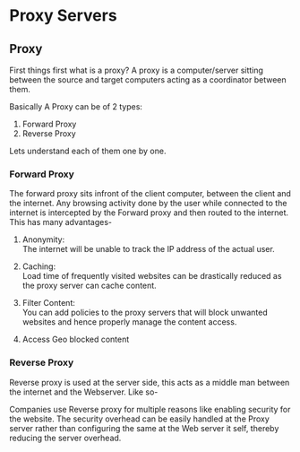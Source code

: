 <!DOCTYPE html>
<html>

<head>
  <meta charset="utf-8">
  <meta name="viewport" content="width=device-width, initial-scale=1.0">
  <title>WhatisProxyServer</title>
  <link rel="stylesheet" href="https://stackedit.io/style.css" />
</head>

<body class="stackedit">
  <div class="stackedit__html"><h1 id="proxy-servers">Proxy Servers</h1>
<h2 id="proxy">Proxy</h2>
<p>First things first what is a proxy? A proxy is a computer/server sitting between the source and target computers acting as a coordinator between them.</p>
<p>Basically A Proxy can be of 2 types:</p>
<ol>
<li>Forward Proxy</li>
<li>Reverse Proxy</li>
</ol>
<p>Lets understand each of them one by one.</p>
<h3 id="forward-proxy">Forward Proxy</h3>
<p>The forward proxy sits infront of the client computer, between the client and the internet. Any browsing activity done by the user while connected to the internet is intercepted by the Forward proxy and then routed to the internet.<br>
This has many advantages-</p>
<ol>
<li>
<p>Anonymity:<br>
The internet will be unable to track the IP address of the actual user.</p>
</li>
<li>
<p>Caching:<br>
Load time of frequently visited websites can be drastically reduced as the proxy server can cache content.</p>
</li>
<li>
<p>Filter Content:<br>
You can add policies to the proxy servers that will block unwanted websites and hence properly manage the content access.</p>
</li>
<li>
<p>Access Geo blocked content</p>
</li>
</ol>
<h3 id="reverse-proxy">Reverse Proxy</h3>
<p>Reverse proxy is used at the server side, this acts as a middle man between the internet and the Webserver. Like so-</p>
<p>Companies use Reverse proxy for multiple reasons like enabling security for the website. The security overhead can be easily handled at the Proxy server rather than configuring the same at the Web server it self, thereby reducing the server overhead.</p>
</div>
</body>

</html>
